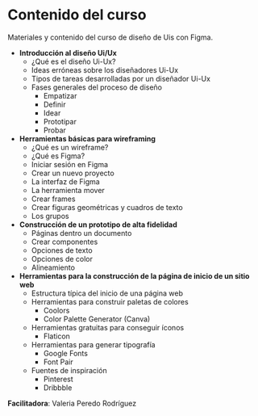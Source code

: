 # Contenido del curso

Materiales y contenido del curso de diseño de Uis con Figma.

- **Introducción al diseño Ui/Ux**
    - ¿Qué es el diseño Ui-Ux?
    - Ideas erróneas sobre los diseñadores Ui-Ux
    - Tipos de tareas desarrolladas por un diseñador Ui-Ux
    - Fases generales del proceso de diseño
        - Empatizar
        - Definir
        - Idear
        - Prototipar
        - Probar
- **Herramientas básicas para wireframing**
    - ¿Qué es un wireframe?
    - ¿Qué es Figma?
    - Iniciar sesión en Figma
    - Crear un nuevo proyecto
    - La interfaz de Figma
    - La herramienta mover
    - Crear frames
    - Crear figuras geométricas y cuadros de texto
    - Los grupos
- **Construcción de un prototipo de alta fidelidad**
    - Páginas dentro un documento
    - Crear componentes
    - Opciones de texto
    - Opciones de color
    - Alineamiento
- **Herramientas para la construcción de la página de inicio de un sitio web**
    - Estructura típica del inicio de una página web
    - Herramientas para construir paletas de colores
        - Coolors
        - Color Palette Generator (Canva)
    - Herramientas gratuitas para conseguir íconos
        - Flaticon
    - Herramientas para generar tipografía
        - Google Fonts
        - Font Pair
    - Fuentes de inspiración
        - Pinterest
        - Dribbble

**Facilitadora**: Valeria Peredo Rodríguez